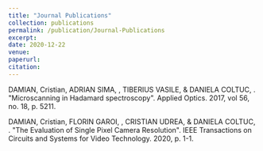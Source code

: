 ```yaml
---
title: "Journal Publications"
collection: publications
permalink: /publication/Journal-Publications
excerpt: 
date: 2020-12-22
venue: 
paperurl: 
citation: 
---
```


DAMIAN, Cristian, ADRIAN SIMA, , TIBERIUS VASILE,  & DANIELA COLTUC, . "Microscanning in Hadamard spectroscopy". Applied Optics. 2017, vol 56, no. 18, p. 5211.

DAMIAN, Cristian, FLORIN GAROI, , CRISTIAN UDREA,  & DANIELA COLTUC, . "The Evaluation of Single Pixel Camera Resolution". IEEE Transactions on Circuits and Systems for Video Technology. 2020, p. 1-1.
